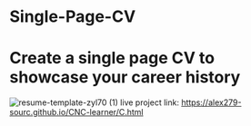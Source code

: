 # Single-Page-CV
# Create a single page CV to showcase  your career history 
![resume-template-zyl70 (1)](https://github.com/user-attachments/assets/91ec5655-d62a-4647-b5ae-e899d3e5fc69)
live project link: https://alex279-sourc.github.io/CNC-learner/C.html
